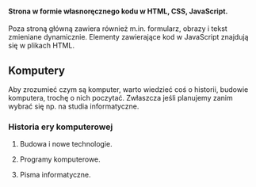 #### Strona w formie własnoręcznego kodu w HTML, CSS, JavaScript.
Poza stroną główną zawiera również m.in. formularz, obrazy i tekst zmieniane dynamicznie.
Elementy zawierające kod w JavaScript znajdują się w plikach HTML. 

## Komputery
Aby zrozumieć czym są komputer, warto wiedzieć coś o historii, budowie komputera, trochę o nich poczytać.
Zwłaszcza jeśli planujemy zanim wybrać się np. na studia informatyczne.

### Historia ery komputerowej

1. Budowa i nowe technologie.

2. Programy komputerowe.

3. Pisma informatyczne.

